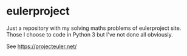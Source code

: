 # eulerproject
Just a repository with my solving maths problems of eulerproject site. Those I choose to code in Python 3 but I've not done all obviously.

See https://projecteuler.net/
